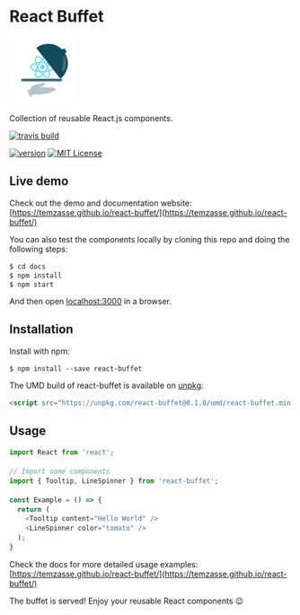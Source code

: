 # React Buffet

<img src="/logo/react-buffet-logo.svg" height="120"/>

Collection of reusable React.js components.

[![travis build](https://img.shields.io/travis/Temzasse/react-buffet.svg)](https://travis-ci.org/Temzasse/react-buffet)
<!-- [![codecov coverage](https://img.shields.io/codecov/c/github/Temzasse/react-buffet.svg)](https://codecov.io/gh/Temzasse/react-buffet) -->
[![version](https://img.shields.io/npm/v/react-buffet.svg)](https://www.npmjs.com/package/react-buffet)
[![MIT License](https://img.shields.io/npm/l/react-buffet.svg)](https://opensource.org/licenses/MIT)

## Live demo
Check out the demo and documentation website: [https://temzasse.github.io/react-buffet/](https://temzasse.github.io/react-buffet/)

You can also test the components locally by cloning this repo and doing the following steps:

```
$ cd docs
$ npm install
$ npm start
```

And then open [localhost:3000](localhost:3000) in a browser.

## Installation

Install with npm:

```
$ npm install --save react-buffet
```

The UMD build of react-buffet is available on [unpkg](https://unpkg.com):

```html
<script src="https://unpkg.com/react-buffet@0.1.0/umd/react-buffet.min.js"></script>
```

## Usage

```js
import React from 'react';

// Import some components
import { Tooltip, LineSpinner } from 'react-buffet';

const Example = () => {
  return (
    <Tooltip content="Hello World" />
    <LineSpinner color="tomato" />
  );
}
```

Check the docs for more detailed usage examples: [https://temzasse.github.io/react-buffet/](https://temzasse.github.io/react-buffet/)

The buffet is served! Enjoy your reusable React components :wink:
